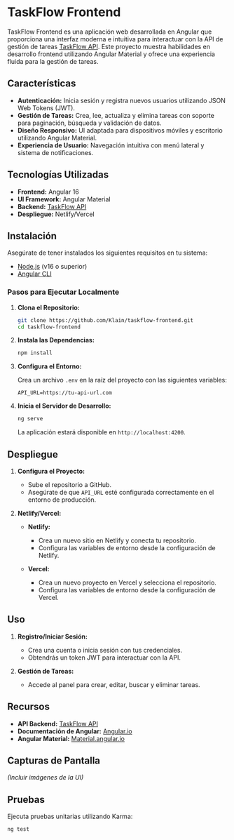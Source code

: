 # TaskFlow Frontend

TaskFlow Frontend es una aplicación web desarrollada en Angular que proporciona una interfaz moderna e intuitiva para interactuar con la API de gestión de tareas [TaskFlow API](https://github.com/Klain/taskflow-api). Este proyecto muestra habilidades en desarrollo frontend utilizando Angular Material y ofrece una experiencia fluida para la gestión de tareas.

## Características

- **Autenticación:** Inicia sesión y registra nuevos usuarios utilizando JSON Web Tokens (JWT).
- **Gestión de Tareas:** Crea, lee, actualiza y elimina tareas con soporte para paginación, búsqueda y validación de datos.
- **Diseño Responsivo:** UI adaptada para dispositivos móviles y escritorio utilizando Angular Material.
- **Experiencia de Usuario:** Navegación intuitiva con menú lateral y sistema de notificaciones.

## Tecnologías Utilizadas

- **Frontend:** Angular 16
- **UI Framework:** Angular Material
- **Backend:** [TaskFlow API](https://github.com/Klain/taskflow-api)
- **Despliegue:** Netlify/Vercel

## Instalación

Asegúrate de tener instalados los siguientes requisitos en tu sistema:

- [Node.js](https://nodejs.org/) (v16 o superior)
- [Angular CLI](https://angular.io/cli)

### Pasos para Ejecutar Localmente

1. **Clona el Repositorio:**

    ```bash
    git clone https://github.com/Klain/taskflow-frontend.git
    cd taskflow-frontend
    ```

2. **Instala las Dependencias:**

    ```bash
    npm install
    ```

3. **Configura el Entorno:**

    Crea un archivo `.env` en la raíz del proyecto con las siguientes variables:

    ```env
    API_URL=https://tu-api-url.com
    ```

4. **Inicia el Servidor de Desarrollo:**

    ```bash
    ng serve
    ```

    La aplicación estará disponible en `http://localhost:4200`.

## Despliegue

1. **Configura el Proyecto:**

    - Sube el repositorio a GitHub.
    - Asegúrate de que `API_URL` esté configurada correctamente en el entorno de producción.

2. **Netlify/Vercel:**

    - **Netlify:**
      - Crea un nuevo sitio en Netlify y conecta tu repositorio.
      - Configura las variables de entorno desde la configuración de Netlify.

    - **Vercel:**
      - Crea un nuevo proyecto en Vercel y selecciona el repositorio.
      - Configura las variables de entorno desde la configuración de Vercel.

## Uso

1. **Registro/Iniciar Sesión:**
   - Crea una cuenta o inicia sesión con tus credenciales.
   - Obtendrás un token JWT para interactuar con la API.

2. **Gestión de Tareas:**
   - Accede al panel para crear, editar, buscar y eliminar tareas.

## Recursos

- **API Backend:** [TaskFlow API](https://github.com/Klain/taskflow-api)
- **Documentación de Angular:** [Angular.io](https://angular.io/)
- **Angular Material:** [Material.angular.io](https://material.angular.io/)

## Capturas de Pantalla

*(Incluir imágenes de la UI)*

## Pruebas

Ejecuta pruebas unitarias utilizando Karma:

```bash
ng test
